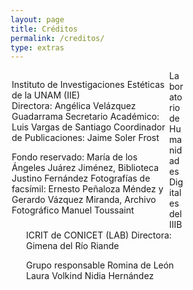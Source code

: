 ```yaml
---
layout: page
title: Créditos
permalink: /creditos/
type: extras
---
```


<div class="row">
   <div class="col-left" style="padding-left: 2px;
   float: left;
   width: 50%;">

Instituto de Investigaciones Estéticas de la UNAM (IIE)<br/>
Directora: Angélica Velázquez Guadarrama
Secretario Académico: Luis Vargas de Santiago
Coordinador de Publicaciones: Jaime Soler Frost

Fondo reservado: María de los Ángeles Juárez Jiménez, Biblioteca Justino Fernández
Fotografías de facsímil: Ernesto Peñaloza Méndez y Gerardo Vázquez Miranda, Archivo Fotográfico Manuel Toussaint

</div>

 <div class="col-right" style="padding-left: 25px; width: 50%;">

 Laboratorio de Humanidades Digitales del IIIBICRIT de CONICET (LAB)
Directora: Gimena del Río Riande

Grupo responsable
Romina de León
Laura Volkind
Nidia Hernández

</div>